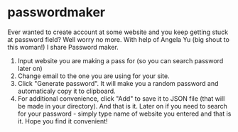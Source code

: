# passwordmaker
Ever wanted to create account at some website and you keep getting stuck at password field?
Well worry no more.
With help of Angela Yu (big shout to this woman!) I share Password maker.
1. Input website you are making a pass for (so you can search password later on)
2. Change email to the one you are using for your site.
3. Click "Generate password". It will make you a random password and automaticaly copy it to clipboard.
4. For additional convenience, click "Add" to save it to JSON file (that will be made in your directory).
And that is it. Later on if you need to search for your password - simply type name of website you entered and that is it.
Hope you find it convenient!
